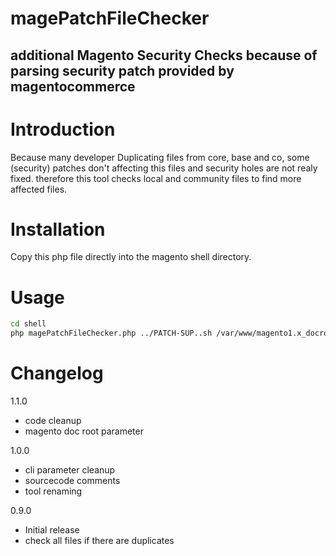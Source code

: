 # magePatchFileChecker
## additional Magento Security Checks because of parsing security patch provided by magentocommerce

# Introduction
Because many developer Duplicating files from core, base and co, some (security) patches don't affecting this files and security holes are not realy fixed. therefore this tool checks local and community files to find more affected files.
# Installation
Copy this php file directly into the magento shell directory.
# Usage
```bash
cd shell
php magePatchFileChecker.php ../PATCH-SUP..sh /var/www/magento1.x_docroot/
```
# Changelog
1.1.0
- code cleanup
- magento doc root parameter

1.0.0
- cli parameter cleanup
- sourcecode comments
- tool renaming

0.9.0
- Initial release
- check all files if there are duplicates
